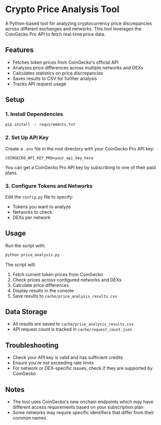 # Crypto Price Analysis Tool

A Python-based tool for analyzing cryptocurrency price discrepancies across different exchanges and networks. This tool leverages the CoinGecko Pro API to fetch real-time price data.

## Features

- Fetches token prices from CoinGecko's official API
- Analyzes price differences across multiple networks and DEXs
- Calculates statistics on price discrepancies
- Saves results to CSV for further analysis
- Tracks API request usage

## Setup

### 1. Install Dependencies

```bash
pip install -r requirements.txt
```

### 2. Set Up API Key

Create a `.env` file in the root directory with your CoinGecko Pro API key:

```
COINGECKO_API_KEY_PRO=your_api_key_here
```

You can get a CoinGecko Pro API key by subscribing to one of their paid plans.

### 3. Configure Tokens and Networks

Edit the `config.py` file to specify:

- Tokens you want to analyze
- Networks to check
- DEXs per network

## Usage

Run the script with:

```bash
python price_analysis.py
```

The script will:

1. Fetch current token prices from CoinGecko
2. Check prices across configured networks and DEXs
3. Calculate price differences
4. Display results in the console
5. Save results to `cache/price_analysis_results.csv`

## Data Storage

- All results are saved to `cache/price_analysis_results.csv`
- API request count is tracked in `cache/request_count.json`

## Troubleshooting

- Check your API key is valid and has sufficient credits
- Ensure you're not exceeding rate limits
- For network or DEX-specific issues, check if they are supported by CoinGecko

## Notes

- The tool uses CoinGecko's new onchain endpoints which may have different access requirements based on your subscription plan
- Some networks may require specific identifiers that differ from their common names
